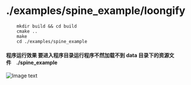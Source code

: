 # ./examples/spine_example/loongify

```
    mkdir build && cd build
    cmake ..
    make 
    cd ./examples/spine_example
```

#### 程序运行效果 要进入程序目录运行程序不然加载不到 data 目录下的资源文件　./spine_example
![Image text](https://raw.github.com/wangyonglin/loogify_shop_examples/raw/main/doc/images/spine_sample.png)
